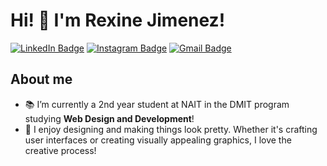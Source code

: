 # Hi! 👋  I'm Rexine Jimenez!

[![LinkedIn Badge](https://img.shields.io/badge/-rexine28-blue?style=flat&logo=Linkedin&logoColor=white&link=https://www.linkedin.com/in/rexinejimenez)](https://www.linkedin.com/in/rexine28/)
[![Instagram Badge](https://img.shields.io/badge/-@__rexinejimenez-red?style=flat&logo=instagram&logoColor=white&link=https://instagram.com/rexinejimenez/)](https://instagram.com/_rexinejimenez)
[![Gmail Badge](https://img.shields.io/badge/-rexine28-c14438?style=flat&logo=Gmail&logoColor=white&link=mailto:rexine28@gmail.com)](mailto:jimenezrexine@gmail.com)



## About me
- 📚 I’m currently a 2nd year student at NAIT in the DMIT program studying <b>Web Design and Development</b>!
- 🎨 I enjoy designing and making things look pretty. Whether it's crafting user interfaces or creating visually appealing graphics, I love the creative process!


<!---
rexinej/rexinej is a ✨ special ✨ repository because its `README.md` (this file) appears on your GitHub profile.
You can click the Preview link to take a look at your changes.
--->
